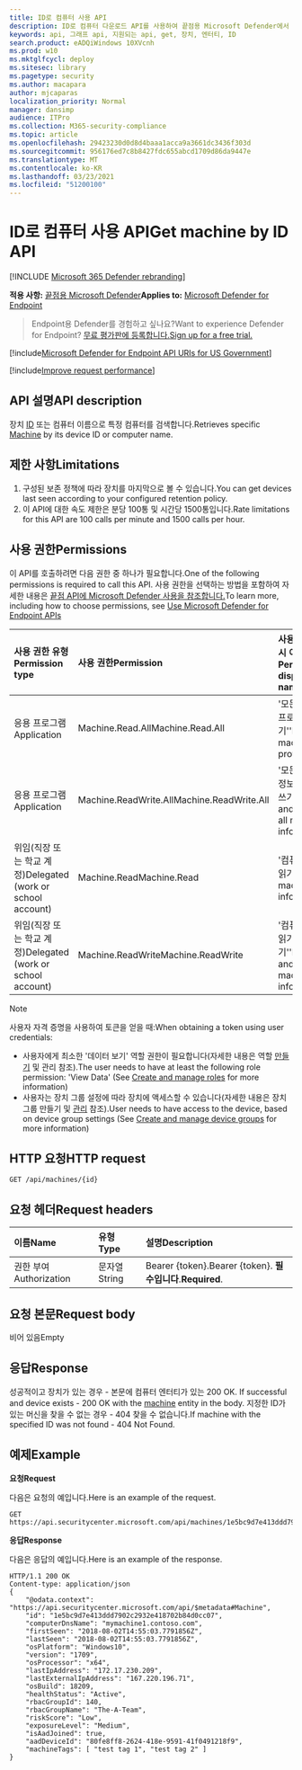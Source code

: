 ```yaml
---
title: ID로 컴퓨터 사용 API
description: ID로 컴퓨터 다운로드 API를 사용하여 끝점용 Microsoft Defender에서 장치 ID 또는 컴퓨터 이름으로 컴퓨터를 검색하는 방법을 학습합니다.
keywords: api, 그래프 api, 지원되는 api, get, 장치, 엔터티, ID
search.product: eADQiWindows 10XVcnh
ms.prod: w10
ms.mktglfcycl: deploy
ms.sitesec: library
ms.pagetype: security
ms.author: macapara
author: mjcaparas
localization_priority: Normal
manager: dansimp
audience: ITPro
ms.collection: M365-security-compliance
ms.topic: article
ms.openlocfilehash: 29423230d0d8d4baaa1acca9a3661dc3436f303d
ms.sourcegitcommit: 956176ed7c8b8427fdc655abcd1709d86da9447e
ms.translationtype: MT
ms.contentlocale: ko-KR
ms.lasthandoff: 03/23/2021
ms.locfileid: "51200100"
---
```

# <a name="get-machine-by-id-api"></a><span data-ttu-id="416d6-104">ID로 컴퓨터 사용 API</span><span class="sxs-lookup"><span data-stu-id="416d6-104">Get machine by ID API</span></span>

[!INCLUDE [Microsoft 365 Defender rebranding](../../includes/microsoft-defender.md)]

<span data-ttu-id="416d6-105">**적용 사항:** [끝점용 Microsoft Defender](https://go.microsoft.com/fwlink/?linkid=2154037)</span><span class="sxs-lookup"><span data-stu-id="416d6-105">**Applies to:** [Microsoft Defender for Endpoint](https://go.microsoft.com/fwlink/?linkid=2154037)</span></span>


> <span data-ttu-id="416d6-106">Endpoint용 Defender를 경험하고 싶나요?</span><span class="sxs-lookup"><span data-stu-id="416d6-106">Want to experience Defender for Endpoint?</span></span> [<span data-ttu-id="416d6-107">무료 평가판에 등록합니다.</span><span class="sxs-lookup"><span data-stu-id="416d6-107">Sign up for a free trial.</span></span>](https://www.microsoft.com/microsoft-365/windows/microsoft-defender-atp?ocid=docs-wdatp-exposedapis-abovefoldlink) 

[!include[Microsoft Defender for Endpoint API URIs for US Government](../../includes/microsoft-defender-api-usgov.md)]

[!include[Improve request performance](../../includes/improve-request-performance.md)]


## <a name="api-description"></a><span data-ttu-id="416d6-108">API 설명</span><span class="sxs-lookup"><span data-stu-id="416d6-108">API description</span></span>
<span data-ttu-id="416d6-109">장치 [ID](machine.md) 또는 컴퓨터 이름으로 특정 컴퓨터를 검색합니다.</span><span class="sxs-lookup"><span data-stu-id="416d6-109">Retrieves specific [Machine](machine.md) by its device ID or computer name.</span></span>


## <a name="limitations"></a><span data-ttu-id="416d6-110">제한 사항</span><span class="sxs-lookup"><span data-stu-id="416d6-110">Limitations</span></span>
1. <span data-ttu-id="416d6-111">구성된 보존 정책에 따라 장치를 마지막으로 볼 수 있습니다.</span><span class="sxs-lookup"><span data-stu-id="416d6-111">You can get devices last seen according to your configured retention policy.</span></span>
2. <span data-ttu-id="416d6-112">이 API에 대한 속도 제한은 분당 100통 및 시간당 1500통입니다.</span><span class="sxs-lookup"><span data-stu-id="416d6-112">Rate limitations for this API are 100 calls per minute and 1500 calls per hour.</span></span>


## <a name="permissions"></a><span data-ttu-id="416d6-113">사용 권한</span><span class="sxs-lookup"><span data-stu-id="416d6-113">Permissions</span></span>
<span data-ttu-id="416d6-114">이 API를 호출하려면 다음 권한 중 하나가 필요합니다.</span><span class="sxs-lookup"><span data-stu-id="416d6-114">One of the following permissions is required to call this API.</span></span> <span data-ttu-id="416d6-115">사용 권한을 선택하는 방법을 포함하여 자세한 내용은 [끝점 API에 Microsoft Defender 사용을 참조합니다.](apis-intro.md)</span><span class="sxs-lookup"><span data-stu-id="416d6-115">To learn more, including how to choose permissions, see [Use Microsoft Defender for Endpoint APIs](apis-intro.md)</span></span>

<span data-ttu-id="416d6-116">사용 권한 유형</span><span class="sxs-lookup"><span data-stu-id="416d6-116">Permission type</span></span> |   <span data-ttu-id="416d6-117">사용 권한</span><span class="sxs-lookup"><span data-stu-id="416d6-117">Permission</span></span>  |   <span data-ttu-id="416d6-118">사용 권한 표시 이름</span><span class="sxs-lookup"><span data-stu-id="416d6-118">Permission display name</span></span>
:---|:---|:---
<span data-ttu-id="416d6-119">응용 프로그램</span><span class="sxs-lookup"><span data-stu-id="416d6-119">Application</span></span> |   <span data-ttu-id="416d6-120">Machine.Read.All</span><span class="sxs-lookup"><span data-stu-id="416d6-120">Machine.Read.All</span></span> |  <span data-ttu-id="416d6-121">'모든 컴퓨터 프로필 읽기'</span><span class="sxs-lookup"><span data-stu-id="416d6-121">'Read all machine profiles'</span></span>
<span data-ttu-id="416d6-122">응용 프로그램</span><span class="sxs-lookup"><span data-stu-id="416d6-122">Application</span></span> |   <span data-ttu-id="416d6-123">Machine.ReadWrite.All</span><span class="sxs-lookup"><span data-stu-id="416d6-123">Machine.ReadWrite.All</span></span> | <span data-ttu-id="416d6-124">'모든 컴퓨터 정보 읽기 및 쓰기'</span><span class="sxs-lookup"><span data-stu-id="416d6-124">'Read and write all machine information'</span></span>
<span data-ttu-id="416d6-125">위임(직장 또는 학교 계정)</span><span class="sxs-lookup"><span data-stu-id="416d6-125">Delegated (work or school account)</span></span> | <span data-ttu-id="416d6-126">Machine.Read</span><span class="sxs-lookup"><span data-stu-id="416d6-126">Machine.Read</span></span> | <span data-ttu-id="416d6-127">'컴퓨터 정보 읽기'</span><span class="sxs-lookup"><span data-stu-id="416d6-127">'Read machine information'</span></span>
<span data-ttu-id="416d6-128">위임(직장 또는 학교 계정)</span><span class="sxs-lookup"><span data-stu-id="416d6-128">Delegated (work or school account)</span></span> | <span data-ttu-id="416d6-129">Machine.ReadWrite</span><span class="sxs-lookup"><span data-stu-id="416d6-129">Machine.ReadWrite</span></span> | <span data-ttu-id="416d6-130">'컴퓨터 정보 읽기 및 쓰기'</span><span class="sxs-lookup"><span data-stu-id="416d6-130">'Read and write machine information'</span></span>

>[!Note]
> <span data-ttu-id="416d6-131">사용자 자격 증명을 사용하여 토큰을 얻을 때:</span><span class="sxs-lookup"><span data-stu-id="416d6-131">When obtaining a token using user credentials:</span></span>
>- <span data-ttu-id="416d6-132">사용자에게 최소한 '데이터 보기' 역할 권한이 필요합니다(자세한 내용은 역할 [만들기](user-roles.md) 및 관리 참조).</span><span class="sxs-lookup"><span data-stu-id="416d6-132">The user needs to have at least the following role permission: 'View Data' (See [Create and manage roles](user-roles.md) for more information)</span></span>
>- <span data-ttu-id="416d6-133">사용자는 장치 그룹 설정에 따라 장치에 액세스할 수 있습니다(자세한 내용은 장치 그룹 만들기 및 [관리](machine-groups.md) 참조).</span><span class="sxs-lookup"><span data-stu-id="416d6-133">User needs to have access to the device, based on device group settings (See [Create and manage device groups](machine-groups.md) for more information)</span></span>


## <a name="http-request"></a><span data-ttu-id="416d6-134">HTTP 요청</span><span class="sxs-lookup"><span data-stu-id="416d6-134">HTTP request</span></span>
```http
GET /api/machines/{id}
```

## <a name="request-headers"></a><span data-ttu-id="416d6-135">요청 헤더</span><span class="sxs-lookup"><span data-stu-id="416d6-135">Request headers</span></span>

<span data-ttu-id="416d6-136">이름</span><span class="sxs-lookup"><span data-stu-id="416d6-136">Name</span></span> | <span data-ttu-id="416d6-137">유형</span><span class="sxs-lookup"><span data-stu-id="416d6-137">Type</span></span> | <span data-ttu-id="416d6-138">설명</span><span class="sxs-lookup"><span data-stu-id="416d6-138">Description</span></span>
:---|:---|:---
<span data-ttu-id="416d6-139">권한 부여</span><span class="sxs-lookup"><span data-stu-id="416d6-139">Authorization</span></span> | <span data-ttu-id="416d6-140">문자열</span><span class="sxs-lookup"><span data-stu-id="416d6-140">String</span></span> | <span data-ttu-id="416d6-141">Bearer {token}.</span><span class="sxs-lookup"><span data-stu-id="416d6-141">Bearer {token}.</span></span> <span data-ttu-id="416d6-142">**필수입니다**.</span><span class="sxs-lookup"><span data-stu-id="416d6-142">**Required**.</span></span>


## <a name="request-body"></a><span data-ttu-id="416d6-143">요청 본문</span><span class="sxs-lookup"><span data-stu-id="416d6-143">Request body</span></span>
<span data-ttu-id="416d6-144">비어 있음</span><span class="sxs-lookup"><span data-stu-id="416d6-144">Empty</span></span>

## <a name="response"></a><span data-ttu-id="416d6-145">응답</span><span class="sxs-lookup"><span data-stu-id="416d6-145">Response</span></span>
<span data-ttu-id="416d6-146">성공적이고 장치가 있는 경우 - 본문에 컴퓨터 엔터티가 있는 200 OK. [](machine.md)</span><span class="sxs-lookup"><span data-stu-id="416d6-146">If successful and device exists - 200 OK with the [machine](machine.md) entity in the body.</span></span>
<span data-ttu-id="416d6-147">지정한 ID가 있는 머신을 찾을 수 없는 경우 - 404 찾을 수 없습니다.</span><span class="sxs-lookup"><span data-stu-id="416d6-147">If machine with the specified ID was not found - 404 Not Found.</span></span>


## <a name="example"></a><span data-ttu-id="416d6-148">예제</span><span class="sxs-lookup"><span data-stu-id="416d6-148">Example</span></span>

<span data-ttu-id="416d6-149">**요청**</span><span class="sxs-lookup"><span data-stu-id="416d6-149">**Request**</span></span>

<span data-ttu-id="416d6-150">다음은 요청의 예입니다.</span><span class="sxs-lookup"><span data-stu-id="416d6-150">Here is an example of the request.</span></span>

```http
GET https://api.securitycenter.microsoft.com/api/machines/1e5bc9d7e413ddd7902c2932e418702b84d0cc07
```

<span data-ttu-id="416d6-151">**응답**</span><span class="sxs-lookup"><span data-stu-id="416d6-151">**Response**</span></span>

<span data-ttu-id="416d6-152">다음은 응답의 예입니다.</span><span class="sxs-lookup"><span data-stu-id="416d6-152">Here is an example of the response.</span></span>


```http
HTTP/1.1 200 OK
Content-type: application/json
{
    "@odata.context": "https://api.securitycenter.microsoft.com/api/$metadata#Machine",
    "id": "1e5bc9d7e413ddd7902c2932e418702b84d0cc07",
    "computerDnsName": "mymachine1.contoso.com",
    "firstSeen": "2018-08-02T14:55:03.7791856Z",
    "lastSeen": "2018-08-02T14:55:03.7791856Z",
    "osPlatform": "Windows10",
    "version": "1709",
    "osProcessor": "x64",
    "lastIpAddress": "172.17.230.209",
    "lastExternalIpAddress": "167.220.196.71",
    "osBuild": 18209,
    "healthStatus": "Active",
    "rbacGroupId": 140,
    "rbacGroupName": "The-A-Team",
    "riskScore": "Low",
    "exposureLevel": "Medium",
    "isAadJoined": true,
    "aadDeviceId": "80fe8ff8-2624-418e-9591-41f0491218f9",
    "machineTags": [ "test tag 1", "test tag 2" ]
}

```
